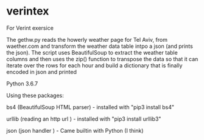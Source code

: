 # verintex
For Verint exersice

The gethw.py reads the howerly weather page for Tel Aviv, from waether.com and transform the 
weather data table intpo a json (and prints the json).
The script uses BeautifulSoup to extract the weather table columns and then uses the zip() function to 
transpose the data so that it can iterate over the rows for each hour and build a dictionary that is 
finally encoded in json and printed

Python 3.6.7

Using these packages:

bs4 (BeautifulSoup HTML parser) - installed with "pip3 install bs4" 

urllib (reading an http url ) - installed with "pip3 install urllib3"

json (json handler ) - Came builtin with Python (I think)
